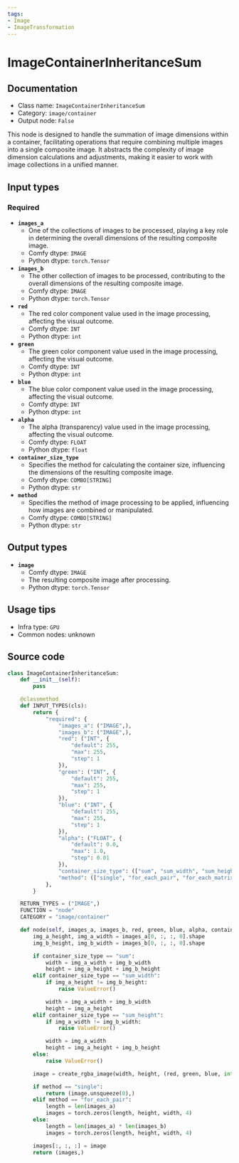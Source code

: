 ```yaml
---
tags:
- Image
- ImageTransformation
---
```


# ImageContainerInheritanceSum
## Documentation
- Class name: `ImageContainerInheritanceSum`
- Category: `image/container`
- Output node: `False`

This node is designed to handle the summation of image dimensions within a container, facilitating operations that require combining multiple images into a single composite image. It abstracts the complexity of image dimension calculations and adjustments, making it easier to work with image collections in a unified manner.
## Input types
### Required
- **`images_a`**
    - One of the collections of images to be processed, playing a key role in determining the overall dimensions of the resulting composite image.
    - Comfy dtype: `IMAGE`
    - Python dtype: `torch.Tensor`
- **`images_b`**
    - The other collection of images to be processed, contributing to the overall dimensions of the resulting composite image.
    - Comfy dtype: `IMAGE`
    - Python dtype: `torch.Tensor`
- **`red`**
    - The red color component value used in the image processing, affecting the visual outcome.
    - Comfy dtype: `INT`
    - Python dtype: `int`
- **`green`**
    - The green color component value used in the image processing, affecting the visual outcome.
    - Comfy dtype: `INT`
    - Python dtype: `int`
- **`blue`**
    - The blue color component value used in the image processing, affecting the visual outcome.
    - Comfy dtype: `INT`
    - Python dtype: `int`
- **`alpha`**
    - The alpha (transparency) value used in the image processing, affecting the visual outcome.
    - Comfy dtype: `FLOAT`
    - Python dtype: `float`
- **`container_size_type`**
    - Specifies the method for calculating the container size, influencing the dimensions of the resulting composite image.
    - Comfy dtype: `COMBO[STRING]`
    - Python dtype: `str`
- **`method`**
    - Specifies the method of image processing to be applied, influencing how images are combined or manipulated.
    - Comfy dtype: `COMBO[STRING]`
    - Python dtype: `str`
## Output types
- **`image`**
    - Comfy dtype: `IMAGE`
    - The resulting composite image after processing.
    - Python dtype: `torch.Tensor`
## Usage tips
- Infra type: `GPU`
- Common nodes: unknown


## Source code
```python
class ImageContainerInheritanceSum:
    def __init__(self):
        pass

    @classmethod
    def INPUT_TYPES(cls):
        return {
            "required": {
                "images_a": ("IMAGE",),
                "images_b": ("IMAGE",),
                "red": ("INT", {
                    "default": 255,
                    "max": 255,
                    "step": 1
                }),
                "green": ("INT", {
                    "default": 255,
                    "max": 255,
                    "step": 1
                }),
                "blue": ("INT", {
                    "default": 255,
                    "max": 255,
                    "step": 1
                }),
                "alpha": ("FLOAT", {
                    "default": 0.0,
                    "max": 1.0,
                    "step": 0.01
                }),
                "container_size_type": (["sum", "sum_width", "sum_height"],),
                "method": (["single", "for_each_pair", "for_each_matrix"],),
            },
        }

    RETURN_TYPES = ("IMAGE",)
    FUNCTION = "node"
    CATEGORY = "image/container"

    def node(self, images_a, images_b, red, green, blue, alpha, container_size_type, method):
        img_a_height, img_a_width = images_a[0, :, :, 0].shape
        img_b_height, img_b_width = images_b[0, :, :, 0].shape

        if container_size_type == "sum":
            width = img_a_width + img_b_width
            height = img_a_height + img_b_height
        elif container_size_type == "sum_width":
            if img_a_height != img_b_height:
                raise ValueError()

            width = img_a_width + img_b_width
            height = img_a_height
        elif container_size_type == "sum_height":
            if img_a_width != img_b_width:
                raise ValueError()

            width = img_a_width
            height = img_a_height + img_b_height
        else:
            raise ValueError()

        image = create_rgba_image(width, height, (red, green, blue, int(alpha * 255))).image_to_tensor()

        if method == "single":
            return (image.unsqueeze(0),)
        elif method == "for_each_pair":
            length = len(images_a)
            images = torch.zeros(length, height, width, 4)
        else:
            length = len(images_a) * len(images_b)
            images = torch.zeros(length, height, width, 4)

        images[:, :, :] = image
        return (images,)

```
